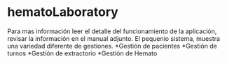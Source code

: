 # hematoLaboratory

Para mas información leer el detalle del funcionamiento de la aplicación, revisar la información en el manual adjunto. 
El pequenio sistema, muestra una variedad diferente de gestiones.
*Gestión de pacientes
*Gestión de turnos
*Gestión de extractorio
*Gestión de Hemato
